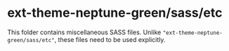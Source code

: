 # ext-theme-neptune-green/sass/etc

This folder contains miscellaneous SASS files. Unlike `"ext-theme-neptune-green/sass/etc"`, these files
need to be used explicitly.
